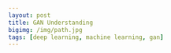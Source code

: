 ```yaml
---
layout: post
title: GAN Understanding
bigimg: /img/path.jpg
tags: [deep learning, machine learning, gan]
---
```

